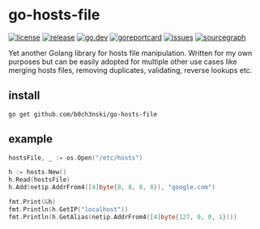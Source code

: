 # go-hosts-file
[![license](https://img.shields.io/github/license/b0ch3nski/go-hosts-file)](LICENSE)
[![release](https://img.shields.io/github/v/release/b0ch3nski/go-hosts-file)](https://github.com/b0ch3nski/go-hosts-file/releases)
[![go.dev](https://pkg.go.dev/badge/github.com/b0ch3nski/go-hosts-file)](https://pkg.go.dev/github.com/b0ch3nski/go-hosts-file)
[![goreportcard](https://goreportcard.com/badge/github.com/b0ch3nski/go-hosts-file)](https://goreportcard.com/report/github.com/b0ch3nski/go-hosts-file)
[![issues](https://img.shields.io/github/issues/b0ch3nski/go-hosts-file)](https://github.com/b0ch3nski/go-hosts-file/issues)
[![sourcegraph](https://sourcegraph.com/github.com/b0ch3nski/go-hosts-file/-/badge.svg)](https://sourcegraph.com/github.com/b0ch3nski/go-hosts-file)

Yet another Golang library for hosts file manipulation. Written for my own purposes but can be easily adopted for
multiple other use cases like merging hosts files, removing duplicates, validating, reverse lookups etc.

## install

```
go get github.com/b0ch3nski/go-hosts-file
```

## example

```go
hostsFile, _ := os.Open("/etc/hosts")

h := hosts.New()
h.Read(hostsFile)
h.Add(netip.AddrFrom4([4]byte{8, 8, 8, 8}), "google.com")

fmt.Print(&h)
fmt.Println(h.GetIP("localhost"))
fmt.Println(h.GetAlias(netip.AddrFrom4([4]byte{127, 0, 0, 1})))
```

